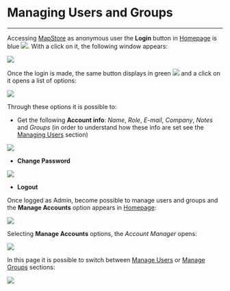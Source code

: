 # Managing Users and Groups
****************************

Accessing [MapStore](https://mapstore.geosolutionsgroup.com/mapstore/#/) as anonymous user the **Login** button in [Homepage](https://mapstore.geosolutionsgroup.com/mapstore/#/) is blue <img src="../img/button/login-b.jpg" class="ms-docbutton"/>. With a click on it, the following window appears: 

<img src="../img/managing-users-and-groups/login.jpg" class="ms-docimage" style="max-width:450px"/>

Once the login is made, the same button displays in green <img src="../img/button/logged.jpg" class="ms-docbutton"/> and a click on it opens a list of options:

<img src="../img/managing-users-and-groups/login-win.jpg" class="ms-docimage"/>

Through these options it is possible to:

* Get the following **Account info**: *Name*, *Role*, *E-mail*, *Company*, *Notes* and *Groups* (in order to understand how these info are set see the [Managing Users](managing-users.md) section)

<img src="../img/managing-users-and-groups/acc-info.jpg" class="ms-docimage" style="max-width:400px"/>

* **Change Password**

<img src="../img/managing-users-and-groups/change-psw.jpg" class="ms-docimage"/>

* **Logout**

Once logged as Admin, become possible to manage users and groups and the **Manage Accounts** option appears in [Homepage](home-page.md):

<img src="../img/managing-users-and-groups/manager.jpg" class="ms-docimage"/>

Selecting **Manage Accounts** options, the *Account Manager* opens:

<img src="../img/managing-users-and-groups/manager-page.jpg" class="ms-docimage"/>

In this page it is possible to switch between [Manage Users](managing-users.md) or [Manage Groups](managing-groups.md) sections:

<img src="../img/managing-users-and-groups/man-users-groups.jpg" class="ms-docimage" style="max-width:200px"/>
